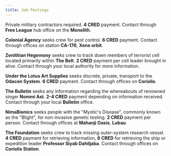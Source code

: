 ```yaml
---
title: Job Postings
---
```


Private military contractors required. **4 CRED** payment. Contact through **Free League** hub office on the **Monolith**.

**Colonial Agency** seeks crew for pest control. **6 CRED** payment. Contact through offices on station **CA-176**, **Xene orbit**.

**Zenithian Hegemony** seeks crew to track down members of terrorist cell located primarily within **The Belt**. **2 CRED** payment per cell leader brought in alive. Contact through your local authority for more information.

**Under the Lotus Art Supplies** seeks discrete, private, transport to the **Odacon System**. **6 CRED** payment. Contact through offices on **Coriolis**.

**The Bulletin** seeks any information regarding the whereabouts of renowned singer **Nommi Ast**. **2-4 CRED** payment depending on information received. Contact through your local **Bulletin** office.

**NimaBionics** seeks people with the "Mystic's Disease", commonly known as the "Blight", for non-invasive genetic testing. **2 CRED** payment per person. Contact through offices at **Mahanji Oasis**, **Lubau**.

**The Foundation** seeks crew to track missing outer-system research vessel. **4 CRED** payment for retrieving information, **6 CRED** for retrieving the ship or expedition leader **Professor Siyab Dahiljaba**. Contact through offices on **Coriolis Station**.
